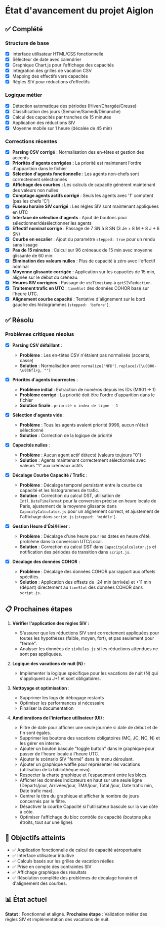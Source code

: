# État d'avancement du projet Aiglon

## ✅ Complété

### Structure de base
- [x] Interface utilisateur HTML/CSS fonctionnelle
- [x] Sélecteur de date avec calendrier
- [x] Graphique Chart.js pour l'affichage des capacités
- [x] Intégration des grilles de vacation CSV
- [x] Mapping des effectifs vers capacités
- [x] Règles SIV pour réductions d'effectifs

### Logique métier
- [x] Détection automatique des périodes (Hiver/Chargée/Creuse)
- [x] Classification des jours (Semaine/Samedi/Dimanche)
- [x] Calcul des capacités par tranches de 15 minutes
- [x] Application des réductions SIV
- [x] Moyenne mobile sur 1 heure (décalée de 45 min)

### Corrections récentes
- [x] **Parsing CSV corrigé** : Normalisation des en-têtes et gestion des accents
- [x] **Priorités d'agents corrigées** : La priorité est maintenant l'ordre d'apparition dans le fichier
- [x] **Sélection d'agents fonctionnelle** : Les agents non-chefs sont correctement sélectionnés
- [x] **Affichage des courbes** : Les calculs de capacité génèrent maintenant des valeurs non nulles
- [x] **Comptage agents actifs corrigé** : Seuls les agents avec '1' comptent (pas les chefs 'C')
- [x] **Fuseau horaire SIV corrigé** : Les règles SIV sont maintenant appliquées en UTC
- [x] **Interface de sélection d'agents** : Ajout de boutons pour sélectionner/désélectionner les agents
- [x] **Effectif nominal corrigé** : Passage de 7 SN à 8 SN (3 Je + 8 M + 8 J + 8 SN)
- [x] **Courbe en escalier** : Ajout du paramètre `stepped: true` pour un rendu sans lissage
- [x] **Pas de 15 minutes** : Calcul sur 96 créneaux de 15 min avec moyenne glissante de 60 min
- [x] **Élimination des valeurs nulles** : Plus de capacité à zéro avec l'effectif nominal
- [x] **Moyenne glissante corrigée** : Application sur les capacités de 15 min, alignée sur le début du créneau.
- [x] **Heures SIV corrigées** : Passage de `utcTimestamp` à `getSIVReduction`.
- [x] **Traitement trafic en UTC** : `timeSlot` des données COHOR basé sur l'heure UTC.
- [x] **Alignement courbe capacité** : Tentative d'alignement sur le bord gauche des histogrammes (`stepped: 'before'`).

## ✅ Résolu

### Problèmes critiques résolus
- [x] **Parsing CSV défaillant** : 
  - **Problème** : Les en-têtes CSV n'étaient pas normalisés (accents, casse)
  - **Solution** : Normalisation avec `normalize("NFD").replace(/[\u0300-\u036f]/g, "")`

- [x] **Priorités d'agents incorrectes** :
  - **Problème initial** : Extraction de numéros depuis les IDs (M#01 → 1)
  - **Problème corrigé** : La priorité doit être l'ordre d'apparition dans le fichier
  - **Solution finale** : `priorité = index de ligne - 1`

- [x] **Sélection d'agents vide** :
  - **Problème** : Tous les agents avaient priorité 9999, aucun n'était sélectionné
  - **Solution** : Correction de la logique de priorité

- [x] **Capacités nulles** :
  - **Problème** : Aucun agent actif détecté (valeurs toujours "0")
  - **Solution** : Agents maintenant correctement sélectionnés avec valeurs "1" aux créneaux actifs

- [x] **Décalage Courbe Capacité / Trafic** :
  - **Problème** : Décalage temporel persistant entre la courbe de capacité et les histogrammes de trafic.
  - **Solution** : Correction du calcul DST, utilisation de `Intl.DateTimeFormat` pour la conversion précise en heure locale de Paris, ajustement de la moyenne glissante dans `CapacityCalculator.js` pour un alignement correct, et ajustement de l'affichage dans `script.js` (`stepped: 'middle'`).

- [x] **Gestion Heure d'Été/Hiver** :
  - **Problème** : Décalage d'une heure pour les dates en heure d'été, problème dans la conversion UTC/Local.
  - **Solution** : Correction du calcul DST dans `CapacityCalculator.js` et notification des périodes de transition dans `script.js`.

- [x] **Décalage des données COHOR** :
  - **Problème** : Décalage des données COHOR par rapport aux offsets spécifiés.
  - **Solution** : Application des offsets de -24 min (arrivée) et +11 min (départ) directement au `timeSlot` des données COHOR dans `script.js`.

## 📋 Prochaines étapes

1. **Vérifier l'application des règles SIV :**
   - S'assurer que les réductions SIV sont correctement appliquées pour toutes les hypothèses (faible, moyen, fort), et pas seulement pour "fermé".
   - Analyser les données de `sivRules.js` si les réductions attendues ne sont pas appliquées.

2. **Logique des vacations de nuit (N) :**
   - Implémenter la logique spécifique pour les vacations de nuit (N) qui s'appliquent au J+1 et sont obligatoires.

3. **Nettoyage et optimisation** :
   - Supprimer les logs de débogage restants
   - Optimiser les performances si nécessaire
   - Finaliser la documentation
   
4. **Améliorations de l'interface utilisateur (UI) :**
   - Filtre de date pour afficher une seule journée si date de début et de fin sont égales.
   - Supprimer les boutons des vacations obligatoires (MC, JC, NC, N) et les gérer en interne.
   - Ajouter un bouton bascule "toggle button" dans le graphique pour passer de l'heure locale à l'heure UTC.
   - Ajouter le scénario SIV "fermé" dans le menu déroulant.
   - Ajouter un graphique waffle pour représenter les vacations (utilisation de la bibliothèque nivo).
   - Respecter la charte graphique et l'espacement entre les blocs.
   - Afficher les données indicateurs en haut sur une seule ligne (Départs/jour, Arrivées/jour, TMA/jour, Total /jour, Date trafic min, Date trafic max).
   - Centrer le titre du graphique et afficher le nombre de jours concernés par le filtre.
   - Désactiver la courbe Capacité si l'utilisateur bascule sur la vue côte à côte.
   - Optimiser l'affichage du bloc contrôle de capacité (boutons plus étroits, tout sur une ligne).

## 🎯 Objectifs atteints

- ✅ Application fonctionnelle de calcul de capacité aéroportuaire
- ✅ Interface utilisateur intuitive
- ✅ Calculs basés sur les grilles de vacation réelles
- ✅ Prise en compte des contraintes SIV
- ✅ Affichage graphique des résultats
- ✅ Résolution complète des problèmes de décalage horaire et d'alignement des courbes.

## 📊 État actuel

**Statut** : Fonctionnel et aligné.
**Prochaine étape** : Validation métier des règles SIV et implémentation des vacations de nuit.
